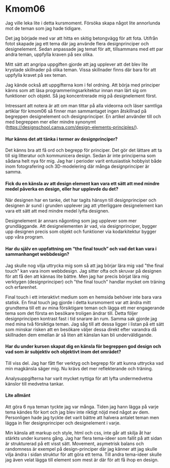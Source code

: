 Kmom06
===============================

Jag ville leka lite i detta kursmoment. Försöka skapa något lite annorlunda mot de teman som jag hade tidigare.

Det jag började med var att hitta en skitig betongvägg för att fota. Utifrån fotot skapade jag ett tema där jag använde flera designprinciper och designelement. Sedan anpassade jag temat för att, tillsammans med ett par andra teman, uppfylla kraven på sex olika.

Mitt sätt att angripa uppgiften gjorde att jag upplever att det blev lite krystade skillnader på olika teman. Vissa skillnader finns där bara för att uppfylla kravet på sex teman.

Jag kände också att uppgifterna kom i fel ordning. Att börja med principer känns som att läsa programmeringsarkitektur innan man lärt sig om funktioner och objekt. Så jag koncentrerade mig på designelement först.

Intressant att notera är att om man tittar på alla videorna och läser samtliga artiklar för kmom06 så finner man sammantaget ingen åtskillnad på begreppen designelement och designprinciper. En artikel använder till och med begreppen mer eller mindre synonymt (https://designschool.canva.com/design-elements-principles/).

#### Hur känns det att tänka i termer av designprinciper?
Det känns bra att få ord och begrepp för principer. Det gör det lättare att ta till sig litteratur och kommunicera design. Sedan är inte principerna som sådana helt nya för mig. Jag har i perioder varit entusiastisk hobbyist både inom fotografering och 3D-modelering där många designprinciper är samma.

#### Fick du en känsla av att design element kan vara ett sätt att med mindre medel påverka en design, eller hur upplevde du det?
När designen har en tanke, det har tagits hänsyn till designprinciper och designen är sund i grunden upplever jag att ytterliggare designelement kan vara ett sätt att med mindre medel lyfta designen.

Designelement är annars någonting som jag upplever som mer grundläggande. Att designelementen är vad, via designprinciper, bygger upp designen precis som objekt och funktioner via kodarkitektur bygger upp våra program.

#### Har du själv en uppfattning om “the final touch” och vad det kan vara i sammanhanget webbdesign?
Jag skulle nog vilja uttrycka mig som så att jag börjar lära mig vad "the final touch" kan vara inom webbdesign. Jag sitter ofta och skruvar på designen för att få den att kännas lite bättre. Men jag har precis börjat lära mig verktygen (designprinciper) och "the final touch" handlar mycket om träning och erfarenhet.

Final touch i ett interaktivt medium som en hemsida behöver inte bara vara statisk. En final touch jag gjorde i detta kursmoment var att ändra mitt grundtema till ett av mina försiktigare teman och lägga ett mer engagerande tema som det första en besökare troligen ändrar till. Detta följer designprincipen kontrast fast i tid snarare än rum. Samma sak gjorde jag med mina två försiktiga teman. Jag såg till att dessa ligger i listan på ett sätt som minskar risken att en besökare väljer dessa direkt efter varandra då skillnaden dem emellan är så liten att känslan kan bli underväldigande.

#### Har du under kursen skapat dig en känsla för begreppen god design och vad som är subjektiv och objektivt inom det området?
Till viss del. Jag har fått fler verktyg och begrepp för att kunna uttrycka vad min magkänsla säger mig. Nu krävs det mer reflekterande och träning.

Analysuppgifterna har varit mycket nyttiga för att lyfta undermedvetna känslor till medvetna tankar.

#### Lite allmänt

Att göra 6 nya teman tyckte jag var många. Tiden jag hann lägga på varje tema kändes för kort och jag blev inte riktigt nöjd med något av dem. Personligen hade jag tyckte det varit bättre att halvera antalet teman men lägga in fler designprinciper och designelement i varje.

Min känsla att markup och style, html och css, inte går att skilja åt har stärkts under kursens gång. Jag har flera tema-ideer som fallit på att sidan är strukturerad på ett visst sätt. Movement, asymetrisk balans och randomness är exempel på design-principer där jag känner att jag skulle vilja ändra i sidan struktur för att göra ett tema. Till andra tema-ideer skulle jag även velat lägga till element som mest är där för att få ihop en design.
